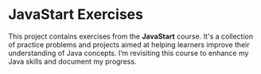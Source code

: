 # JavaStart Exercises

This project contains exercises from the **JavaStart** course. It's a collection of practice problems and projects aimed at helping learners improve their understanding of Java concepts. I’m revisiting this course to enhance my Java skills and document my progress.
